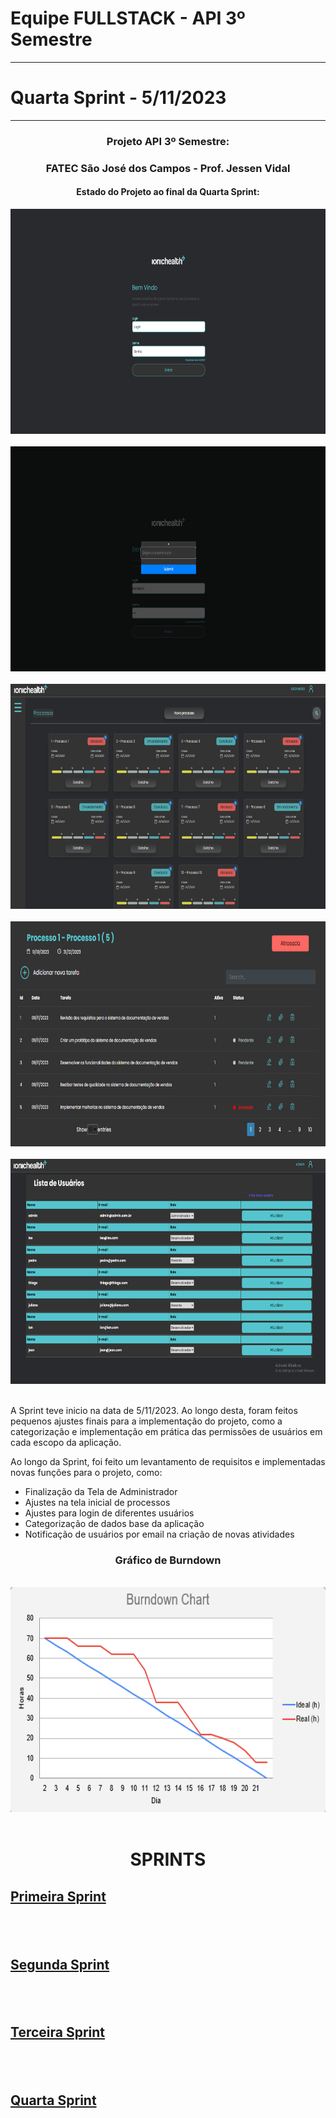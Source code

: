 
Equipe FULLSTACK - API 3º Semestre
==================================
**********************************
  Quarta Sprint - 5/11/2023
  ============================
  ****************************
###  <div align="center"> Projeto API 3º Semestre: </div>
  ### <div align="center"> FATEC São José dos Campos - Prof. Jessen Vidal </div>



  #### <div align="center"> Estado do Projeto ao final da Quarta Sprint: </div>
  
  <div align="center"> <img src="/readme/home.png "width="640" height="360"> </div>
  <br>
  <div align="center"> <img src="/readme/autentic.png "width="640" height="360"> </div>
  <br>
  <div align="center"> <img src="/readme/processos.png "width="640" height="360"> </div>
  <br>
  <div align="center"> <img src="/readme/task.png "width="640" height="360"> </div>
  <br>
  <div align="center"> <img src="/readme/admin_final.png "width="640" height="360"> </div>
  <br>
  
  

 
 
A Sprint teve inicio na data de 5/11/2023. Ao longo desta, foram feitos pequenos ajustes finais para a implementação do projeto, como a categorização e implementação em prática das permissões de usuários em cada escopo da aplicação.



Ao longo da Sprint, foi feito um levantamento de requisitos e implementadas novas funções para o projeto, como:


- Finalização da Tela de Administrador
- Ajustes na tela inicial de processos
- Ajustes para login de diferentes usuários
- Categorização de dados base da aplicação
- Notificação de usuários por email na criação de novas atividades
  

### <p align = "center">Gráfico de Burndown


 <br>
  <div align="center"> <img src="/readme/burndown3.png "width="640" height="360"> </div>
  <br>
  
  
  # <p align="center">SPRINTS

  ## <a href="https://github.com/Equipe-FULLSTACK/API-3/tree/Sprint1">Primeira Sprint</a>
  ## <br>
  ## <a href="https://github.com/Equipe-FULLSTACK/API-3/tree/Sprint2">Segunda Sprint</a>
  ## <br>
  ## <a href="https://github.com/Equipe-FULLSTACK/API-3/tree/Sprint3">Terceira Sprint</a>
  ## <br>
  ## <a href="https://github.com/Equipe-FULLSTACK/API-3/tree/Sprint4">Quarta Sprint</a>
